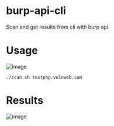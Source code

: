 # burp-api-cli
Scan and get results from cli with burp api


# Usage

![image](https://github.com/whxvmi/burp-api-cli/assets/64111097/ec005312-19b4-45eb-b6d3-4910829e8d13)

`./scan.sh testphp.vulnweb.com `

# Results

![image](https://github.com/whxvmi/burp-api-cli/assets/64111097/8c1cd43d-0e3d-4998-ab55-86c65494b4bf)

